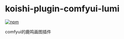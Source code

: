 # koishi-plugin-comfyui-lumi

[![npm](https://img.shields.io/npm/v/koishi-plugin-comfyui-lumi?style=flat-square)](https://www.npmjs.com/package/koishi-plugin-comfyui-lumi)

comfyui的鹿鸣画图插件
